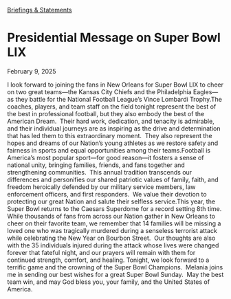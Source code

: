 [Briefings &amp; Statements](https://www.whitehouse.gov/briefings-statements/)

# 					Presidential Message on Super Bowl LIX				

February 9, 2025

I look forward to joining the fans in New Orleans for Super Bowl LIX to cheer on two great teams—the Kansas City Chiefs and the Philadelphia Eagles—as they battle for the National Football League’s Vince Lombardi Trophy.The coaches, players, and team staff on the field tonight represent the best of the best in professional football, but they also embody the best of the American Dream.  Their hard work, dedication, and tenacity is admirable, and their individual journeys are as inspiring as the drive and determination that has led them to this extraordinary moment.  They also represent the hopes and dreams of our Nation’s young athletes as we restore safety and fairness in sports and equal opportunities among their teams.Football is America’s most popular sport—for good reason—it fosters a sense of national unity, bringing families, friends, and fans together and strengthening communities.  This annual tradition transcends our differences and personifies our shared patriotic values of family, faith, and freedom heroically defended by our military service members, law enforcement officers, and first responders.  We value their devotion to protecting our great Nation and salute their selfless service.This year, the Super Bowl returns to the Caesars Superdome for a record setting 8th time.  While thousands of fans from across our Nation gather in New Orleans to cheer on their favorite team, we remember that 14 families will be missing a loved one who was tragically murdered during a senseless terrorist attack while celebrating the New Year on Bourbon Street.  Our thoughts are also with the 35 individuals injured during the attack whose lives were changed forever that fateful night, and our prayers will remain with them for continued strength, comfort, and healing. Tonight, we look forward to a terrific game and the crowning of the Super Bowl Champions.  Melania joins me in sending our best wishes for a great Super Bowl Sunday.  May the best team win, and may God bless you, your family, and the United States of America.

